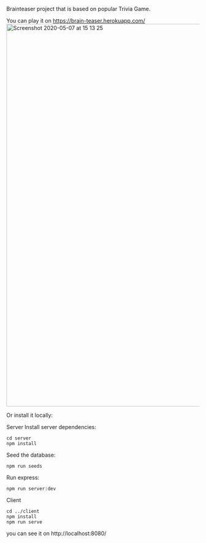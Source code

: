 
Brainteaser project that is based on popular Trivia Game.

You can play it on https://brain-teaser.herokuapp.com/
<img width="1000" alt="Screenshot 2020-05-07 at 15 13 25" src="https://user-images.githubusercontent.com/58289892/81304872-8f6bc700-9075-11ea-8583-f1b779338dc7.png">

Or install it locally:

Server
Install server dependencies:
```
cd server
npm install
```
Seed the database:
```
npm run seeds
```
Run express:
```
npm run server:dev
```

Client
```
cd ../client
npm install
npm run serve
```

you can see it on http://localhost:8080/


